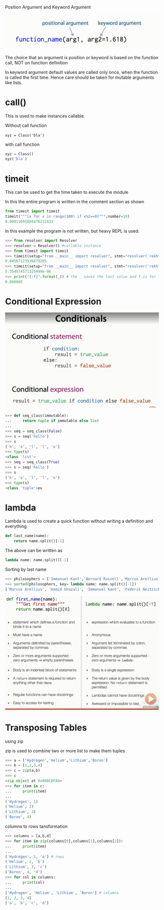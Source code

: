 
Position Argument and Keyword Argument

![](positionKeyword.png)

The choice that an argument is position or keyword is based on the function call, NOT on function definition

In keyword argument default values are called only once, when the function is called the first time. Hence care should be taken for mutable arguments like lists. 

# __call__()

This is used to make instances callable. 

Without call function

`xyz = Class('bla')`

with call function

```python
xyz = Class()
xyz('bla')
```

# timeit

This can be used to get the time taken to execute the module

In this the entire program is written in the comment section as shown

```python
from timeit import timeit
timeit("""[x for x in range(100) if x%2==0]""",number=10)
0.00011691694476212433
```

In this example the program is not written, but heavy REPL is used. 

```python
>>> from resolver import Resolver
>>> resolver = Resolver() #callable instance
>>> from timeit import timeit
>>> timeit(setup="from __main__ import resolver", stmt="resolver('rekhta.com')",number=1) # the import resolver is the instance name
0.04567123936870205
>>> timeit(setup="from __main__ import resolver", stmt="resolver('rekhta.com')",number=1)
5.354974571325499e-06
>>> print("{:f}".format(_)) # the _ saves the last value and f is for float
0.000005
```
# Conditional Expression

![](conditionalExpression.png)

```python
>>> def seq_class(immutable):
...     return tuple if immutable else list
...
>>> seq = seq_class(False)
>>> s = seq('hello')
>>> s
['h', 'e', 'l', 'l', 'o']
>>> type(s)
<class 'list'>
>>> seq = seq_class(True)
>>> s = seq('hello')
>>> s
('h', 'e', 'l', 'l', 'o')
>>> type(s)
<class 'tuple'>ex
```

# lambda

Lambda is used to create a quick function without writing a definition and everything

```python
def last_name(name):
    return name.split()[-1]
```

The above can be written as 

```python
lambda name: name.split()[-1]
```

Sorting by last name

```python
>>> philosophers = ['Immanuel Kant','Bernard Russell','Marcus Arellius','Ahmad Rushd','Hamid Ghazali','Federik Neitzsche']
>>> sorted(philosophers, key= lambda name: name.split()[-1])
['Marcus Arellius', 'Hamid Ghazali', 'Immanuel Kant', 'Federik Neitzsche', 'Ahmad Rushd', 'Bernard Russell']
```

![](lamdaregudiff.png)

# Transposing Tables

using zip

zip is used to combine two or more list to make them tuples

```python
>>> a = ['Hydrogen','Helium','Lithium','Boron']
>>> b = [1,2,3,4]
>>> c = zip(a,b)
>>> c
<zip object at 0x008CDFA8>
>>> for item in c:
...     print(item)
...
('Hydrogen', 1)
('Helium', 2)
('Lithium', 3)
('Boron', 4)
```

columns to rows tansformation

```python
>>> columns = [a,b,d]
>>> for item in zip(columns[0],columns[1],columns[2]):
...     print(item)
...
('Hydrogen', 1, 'a') # rows
('Helium', 2, 'b')
('Lithium', 3, 'c')
('Boron', 4, 'd')
>>> for col in columns:
...     print(col)
...
['Hydrogen', 'Helium', 'Lithium', 'Boron'] # columns
[1, 2, 3, 4]
['a', 'b', 'c', 'd']
```